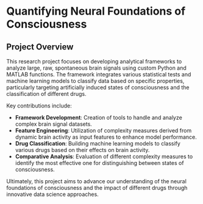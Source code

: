 # Quantifying Neural Foundations of Consciousness


## Project Overview

This research project focuses on developing analytical frameworks to analyze large, raw, spontaneous brain signals using custom Python and MATLAB functions. The framework integrates various statistical tests and machine learning models to classify data based on specific properties, particularly targeting artificially induced states of consciousness and the classification of different drugs.

Key contributions include:

- **Framework Development**: Creation of tools to handle and analyze complex brain signal datasets.
- **Feature Engineering**: Utilization of complexity measures derived from dynamic brain activity as input features to enhance model performance.
- **Drug Classification**: Building machine learning models to classify various drugs based on their effects on brain activity.
- **Comparative Analysis**: Evaluation of different complexity measures to identify the most effective one for distinguishing between states of consciousness.

Ultimately, this project aims to advance our understanding of the neural foundations of consciousness and the impact of different drugs through innovative data science approaches.

